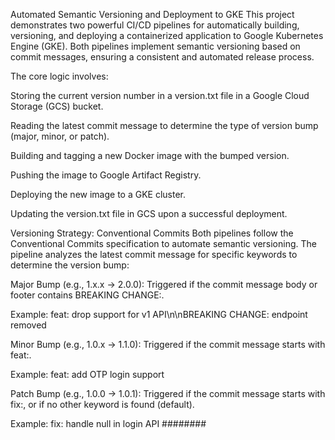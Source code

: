Automated Semantic Versioning and Deployment to GKE
This project demonstrates two powerful CI/CD pipelines for automatically building, versioning, and deploying a containerized application to Google Kubernetes Engine (GKE). Both pipelines implement semantic versioning based on commit messages, ensuring a consistent and automated release process.

The core logic involves:

Storing the current version number in a version.txt file in a Google Cloud Storage (GCS) bucket.

Reading the latest commit message to determine the type of version bump (major, minor, or patch).

Building and tagging a new Docker image with the bumped version.

Pushing the image to Google Artifact Registry.

Deploying the new image to a GKE cluster.

Updating the version.txt file in GCS upon a successful deployment.

Versioning Strategy: Conventional Commits
Both pipelines follow the Conventional Commits specification to automate semantic versioning. The pipeline analyzes the latest commit message for specific keywords to determine the version bump:

Major Bump (e.g., 1.x.x → 2.0.0): Triggered if the commit message body or footer contains BREAKING CHANGE:.

Example: feat: drop support for v1 API\n\nBREAKING CHANGE: endpoint removed

Minor Bump (e.g., 1.0.x → 1.1.0): Triggered if the commit message starts with feat:.

Example: feat: add OTP login support

Patch Bump (e.g., 1.0.0 → 1.0.1): Triggered if the commit message starts with fix:, or if no other keyword is found (default).

Example: fix: handle null in login API
########
